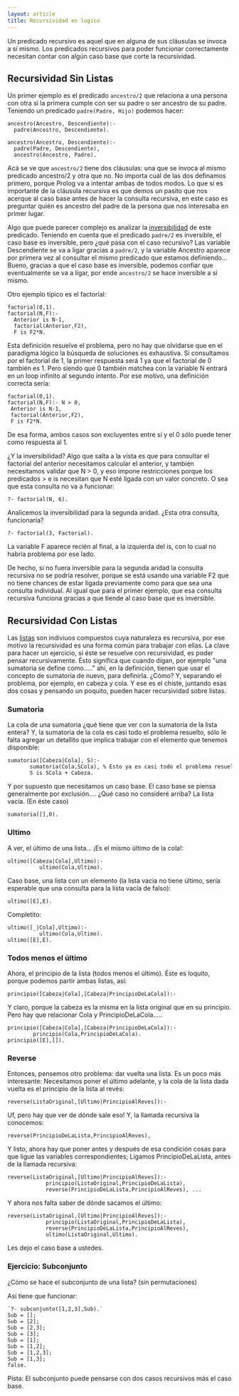 ```yaml
---
layout: article
title: Recursividad en logico
---
```


Un predicado recursivo es aquel que en alguna de sus cláusulas se invoca a sí mismo. Los predicados recursivos para poder funcionar correctamente necesitan contar con algún caso base que corte la recursividad.

Recursividad Sin Listas
-----------------------

Un primer ejemplo es el predicado `ancestro/2` que relaciona a una persona con otra si la primera cumple con ser su padre o ser ancestro de su padre. Teniendo un predicado `padre(Padre, Hijo)` podemos hacer:

```
ancestro(Ancestro, Descendiente):-
  padre(Ancestro, Descendiente).
  
ancestro(Ancestro, Descendiente):-
  padre(Padre, Descendiente),
  ancestro(Ancestro, Padre).
```

Acá se ve que `ancestro/2` tiene dos cláusulas: una que se invoca al mismo predicado ancestro/2 y otra que no. No importa cuál de las dos definamos primero, porque Prolog va a intentar ambas de todos modos. Lo que sí es importante de la cláusula recursiva es que demos un pasito que nos acerque al caso base antes de hacer la consulta recursiva, en este caso es preguntar quién es ancestro del padre de la persona que nos interesaba en primer lugar.

Algo que puede parecer complejo es analizar la [inversibilidad](paradigma-logico---inversibilidad.html) de este predicado. Teniendo en cuenta que el predicado `padre/2` es inversible, el caso base es inversible, pero ¿qué pasa con el caso recursivo? Las variable Descendiente se va a ligar gracias a `padre/2`, y la variable Ancestro aparece por primera vez al consultar el mismo predicado que estamos definiendo... Bueno, gracias a que el caso base es inversible, podemos confiar que eventualmente se va a ligar, por ende `ancestro/2` se hace inversible a sí mismo.

Otro ejemplo típico es el factorial:

```
factorial(0,1).
factorial(N,F):- 
  Anterior is N-1,
  factorial(Anterior,F2),
  F is F2*N.
```

Esta definición resuelve el problema, pero no hay que olvidarse que en el paradigma lógico la búsqueda de soluciones es exhaustiva. Si consultamos por el factorial de 1, la primer respuesta será 1 ya que el factorial de 0 también es 1. Pero siendo que 0 también matchea con la variable N entrará en un loop infinito al segundo intento. Por ese motivo, una definición correcta sería:

```
factorial(0,1).
factorial(N,F):- N > 0,
 Anterior is N-1,
 factorial(Anterior,F2),
 F is F2*N.
```

De esa forma, ambos casos son excluyentes entre sí y el 0 sólo puede tener como respuesta al 1.

¿Y la inversibilidad? Algo que salta a la vista es que para consultar el factorial del anterior necesitamos calcular el anterior, y también necesitamos validar que N > 0, y eso impone restricciones porque los predicados > e is necesitan que N esté ligada con un valor concreto. O sea que esta consulta no va a funcionar:

`?- factorial(N, 6).`

Analicemos la inversibilidad para la segunda aridad. ¿Esta otra consulta, funcionaría?

`?- factorial(3, Factorial).`

La variable F aparece recién al final, a la izquierda del is, con lo cual no habría problema por ese lado.

De hecho, si no fuera inversible para la segunda aridad la consulta recursiva no se podría resolver, porque se está usando una variable F2 que no tiene chances de estar ligada previamente como para que sea una consulta individual. Al igual que para el primer ejemplo, que esa consulta recursiva funciona gracias a que tiende al caso base que es inversible.

Recursividad Con Listas
-----------------------

Las [listas](paradigma-logico---listas.html) son indiviuos compuestos cuya naturaleza es recursiva, por ese motivo la recursividad es una forma común para trabajar con ellas. La clave para hacer un ejercicio, si éste se resuelve con recursividad, es poder pensar recursivamente. Ésto significa que cuando digan, por ejemplo "una sumatoria se define como....." ahí, en la definición, tienen que usar el concepto de sumatoria de nuevo, para definirla. ¿Cómo? Y, separando el problema, por ejemplo, en cabeza y cola. Y ese es el chiste, juntando esas dos cosas y pensando un poquito, pueden hacer recursividad sobre listas.

### Sumatoria

La cola de una sumatoria ¿qué tiene que ver con la sumatoria de la lista entera? Y, la sumatoria de la cola es casi todo el problema resuelto, sólo le falta agregar un detallito que implica trabajar con el elemento que tenemos disponible:
```
sumatoria([Cabeza|Cola], S):-
       sumatoria(Cola,SCola), % Esto ya es casi todo el problema resuelto! Solo falta sumar la cabeza:
       S is SCola + Cabeza.
```

Y por supuesto que necesitamos un caso base. El caso base se piensa generalmente por exclusión.... ¿Qué caso no consideré arriba? La lista vacía. (En éste caso)

`sumatoria([],0).`

### Ultimo

A ver, el último de una lista... ¡Es el mismo último de la cola!:

```
ultimo([Cabeza|Cola],Ultimo):-
          ultimo(Cola,Ultimo).
```

Caso base, una lista con un elemento (la lista vacía no tiene último, sería esperable que una consulta para la lista vacía de falso):

`ultimo([E],E).`

Completito:

```
ultimo([_|Cola],Ultimo):-
          ultimo(Cola,Ultimo).
ultimo([E],E).
```

### Todos menos el último

Ahora, el principio de la lista (todos menos el último). Éste es loquito, porque podemos partir ambas listas, así:

`principio([Cabeza|Cola],[Cabeza|PrincipioDeLaCola]):-`

Y claro, porque la cabeza es la misma en la lista original que en su principio. Pero hay que relacionar Cola y PrincipioDeLaCola.....
```
principio([Cabeza|Cola],[Cabeza|PrincipioDeLaCola]):- 
        principio(Cola,PrincipioDeLaCola).
principio([E],[]).
```

### Reverse

Entonces, pensemos otro problema: dar vuelta una lista. Es un poco más interesante: Necesitamos poner el último adelante, y la cola de la lista dada vuelta es el principio de la lista al revés:

`reverse(ListaOriginal,[Ultimo|PrincipioAlReves]):-`

Uf, pero hay que ver de dónde sale eso! Y, la llamada recursiva la conocemos:

`reverse(PrincipioDeLaLista,PrincipioAlReves),`

Y listo, ahora hay que poner antes y después de esa condición cosas para que ligue las variables correspondientes; Ligamos PrincipioDeLaLista, antes de la llamada recursiva:
```
reverse(ListaOriginal,[Ultimo|PrincipioAlReves]):-
            principio(ListaOriginal,PrincipioDeLaLista),
            reverse(PrincipioDeLaLista,PrincipioAlReves), ...
```

Y ahora nos falta saber de dónde sacamos el último:
```
reverse(ListaOriginal,[Ultimo|PrincipioAlReves]):-
            principio(ListaOriginal,PrincipioDeLaLista),
            reverse(PrincipioDeLaLista,PrincipioAlReves),
            ultimo(ListaOriginal,Ultimo).
```
Les dejo el caso base a ustedes.

### Ejercicio: Subconjunto

¿Cómo se hace el subconjunto de una lista? (sin permutaciones)

Así tiene que funcionar:
```
`?- subconjunto([1,2,3],Sub).`
Sub = [];
Sub = [2];
Sub = [2,3];
Sub = [3];
Sub = [1];
Sub = [1,2];
Sub = [1,2,3];
Sub = [1,3];
false.
```
Pista: El subconjunto puede pensarse con dos casos recursivos más el caso base.
